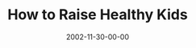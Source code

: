 ---
layout: message
category: message
series: "Do It Yourself"
title: "How to Raise Healthy Kids"
date: 2002-11-30-00-00
message_id: 253
audio: "http://s3.amazonaws.com/crossroadsaudiomessages/Raise%20Healthy%20Kids2.mp3"
audio-duration: "39:57"
explicit: false
---